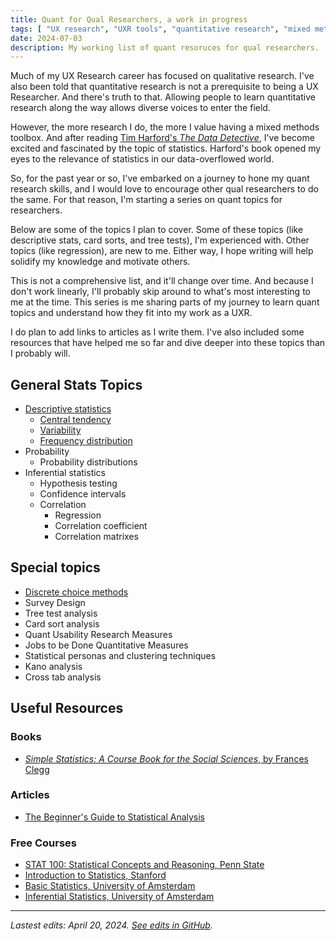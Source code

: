 ```yaml
---
title: Quant for Qual Researchers, a work in progress
tags: [ "UX research", "UXR tools", "quantitative research", "mixed methods" ]
date: 2024-07-03
description: My working list of quant resoruces for qual researchers.
---
```



Much of my UX Research career has focused on qualitative research. I've also been told that quantitative research is not a prerequisite to being a UX Researcher. And there's truth to that. Allowing people to learn quantitative research along the way allows diverse voices to enter the field.

However, the more research I do, the more I value having a mixed methods toolbox. And after reading [Tim Harford's *The Data Detective*](https://timharford.com/books/datadetective/), I've become excited and fascinated by the topic of statistics. Harford's book opened my eyes to the relevance of statistics in our data-overflowed world.


So, for the past year or so, I've embarked on a journey to hone my quant research skills, and I would love to encourage other qual researchers to do the same. For that reason, I'm starting a series on quant topics for researchers. 

Below are some of the topics I plan to cover. Some of these topics (like descriptive stats, card sorts, and tree tests), I'm experienced with. Other topics (like regression), are new to me. Either way, I hope writing will help solidify my knowledge and motivate others. 

This is not a comprehensive list, and it'll change over time. And because I don't work linearly, I'll probably skip around to what's most interesting to me at the time. This series is me sharing parts of my journey to learn quant topics and understand how they fit into my work as a UXR.

I do plan to add links to articles as I write them. I've also included some resources that have helped me so far and dive deeper into these topics than I probably will.

## General Stats Topics
- <a href="../descriptive-statistics"> Descriptive statistics</a>
	- <a href="../descriptive-statistics/#central-tendency">Central tendency </a>
	- <a href="../descriptive-statistics/#variability">Variability</a>
	- <a href="../descriptive-statistics/#frequency-distribution">Frequency distribution</a>
- Probability
	- Probability distributions
- Inferential statistics
	- Hypothesis testing
	- Confidence intervals
	- Correlation
		- Regression
		- Correlation coefficient
		- Correlation matrixes

## Special topics
- <a href="../discrete-choice-modeling">Discrete choice methods</a>
- Survey Design
- Tree test analysis
- Card sort analysis
- Quant Usability Research Measures
- Jobs to be Done Quantitative Measures
- Statistical personas and clustering techniques
- Kano analysis
- Cross tab analysis

## Useful Resources
### Books
- [*Simple Statistics: A Course Book for the Social Sciences*, by Frances Clegg](https://www.amazon.com/Simple-Statistics-Course-Social-Sciences/dp/0521288029)
### Articles
- [The Beginner's Guide to Statistical Analysis](https://www.scribbr.com/category/statistics/)
### Free Courses
- [STAT 100: Statistical Concepts and Reasoning, Penn State](https://online.stat.psu.edu/stat100/)
- [Introduction to Statistics, Stanford](https://www.coursera.org/learn/stanford-statistics)
- [Basic Statistics, University of Amsterdam](https://www.coursera.org/learn/basic-statistics)
- [Inferential Statistics, University of Amsterdam](https://www.coursera.org/learn/inferential-statistics)


******

<i>Lastest edits: April 20, 2024. [See edits in GitHub](https://github.com/zoracreates/portfolio-2.0/blame/main/src/blog/quant-for-qual-researchers-a-work-in-progress.md).</i>